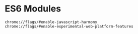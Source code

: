 # ES6 Modules

```
chrome://flags/#enable-javascript-harmony
chrome://flags/#enable-experimental-web-platform-features
```
